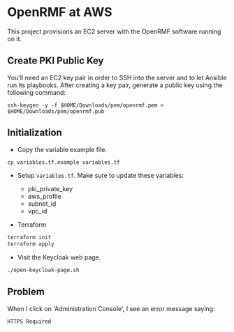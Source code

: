 # OpenRMF at AWS

This project provisions an EC2 server with the OpenRMF software running on it.

## Create PKI Public Key

You'll need an EC2 key pair in order to SSH into the server and to let Ansible run its playbooks. After creating a key pair, generate a public key using the following command:

```
ssh-keygen -y -f $HOME/Downloads/pem/openrmf.pem > $HOME/Downloads/pem/openrmf.pub
```

## Initialization

* Copy the variable example file.

```bash
cp variables.tf.example variables.tf
```

* Setup `variables.tf`. Make sure to update these variables:
    * pki_private_key
    * aws_profile
    * subnet_id
    * vpc_id

* Terraform

```bash
terraform init
terraform apply
```

* Visit the Keycloak web page.

```bash
./open-keycloak-page.sh
```

## Problem

When I click on 'Administration Console', I see an error message saying:

```
HTTPS Required
```
